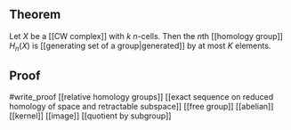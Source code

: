 ## Theorem
Let $X$ be a [[CW complex]] with $k$ $n$-cells. Then the $n$th [[homology group]] $H_n(X)$ is [[generating set of a group|generated]] by at most $K$ elements.
## Proof
#write_proof [[relative homology groups]] [[exact sequence on reduced homology of space and retractable subspace]] [[free group]] [[abelian]] [[kernel]] [[image]] [[quotient by subgroup]]
